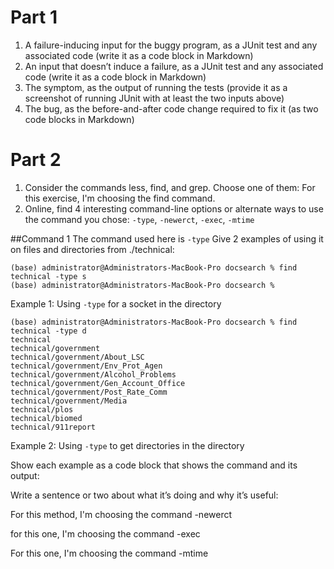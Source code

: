 # Part 1
1. A failure-inducing input for the buggy program, as a JUnit test and any associated code (write it as a code block in Markdown)
2. An input that doesn’t induce a failure, as a JUnit test and any associated code (write it as a code block in Markdown)
3. The symptom, as the output of running the tests (provide it as a screenshot of running JUnit with at least the two inputs above)
4. The bug, as the before-and-after code change required to fix it (as two code blocks in Markdown)

# Part 2
1. Consider the commands less, find, and grep. Choose one of them: For this exercise, I'm choosing the find command.
2. Online, find 4 interesting command-line options or alternate ways to use the command you chose: `-type`, `-newerct`, `-exec`, `-mtime`

##Command 1
The command used here is `-type`
Give 2 examples of using it on files and directories from ./technical:
```
(base) administrator@Administrators-MacBook-Pro docsearch % find technical -type s
(base) administrator@Administrators-MacBook-Pro docsearch %
```
Example 1: Using `-type` for a socket in the directory
```
(base) administrator@Administrators-MacBook-Pro docsearch % find technical -type d
technical
technical/government
technical/government/About_LSC
technical/government/Env_Prot_Agen
technical/government/Alcohol_Problems
technical/government/Gen_Account_Office
technical/government/Post_Rate_Comm
technical/government/Media
technical/plos
technical/biomed
technical/911report
```
Example 2: Using `-type` to get directories in the directory

Show each example as a code block that shows the command and its output:

Write a sentence or two about what it’s doing and why it’s useful:

For this method, I'm choosing the command -newerct

for this one, I'm choosing the command -exec

For this one, I'm choosing the command -mtime


